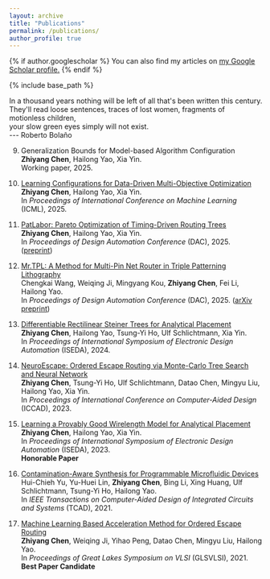 ```yaml
---
layout: archive
title: "Publications"
permalink: /publications/
author_profile: true
---
```


{% if author.googlescholar %}
  You can also find my articles on <u><a href="{{author.googlescholar}}">my Google Scholar profile</a>.</u>
{% endif %}

{% include base_path %}

In a thousand years nothing will be left of all that's been written this century.  
They'll read loose sentences, traces of lost women, fragments of motionless children,  
your slow green eyes simply will not exist.  
--- Roberto Bolaño

9. Generalization Bounds for Model-based Algorithm Configuration  
**Zhiyang Chen**, Hailong Yao, Xia Yin.  
Working paper, 2025.

8. [Learning Configurations for Data-Driven Multi-Objective Optimization](https://openreview.net/pdf?id=1fUJk8viuw)  
**Zhiyang Chen**, Hailong Yao, Xia Yin.  
In *Proceedings of International Conference on Machine Learning* (ICML), 2025.

7. [PatLabor: Pareto Optimization of Timing-Driven Routing Trees](https://ieeexplore.ieee.org/document/11133098)  
**Zhiyang Chen**, Hailong Yao, Xia Yin.  
In *Proceedings of Design Automation Conference* (DAC), 2025. ([preprint](https://chen-zhi-yang.github.io/files/Pareto_Optimization_of_Timing_Driven_Routing_Trees.pdf))

6. [Mr.TPL: A Method for Multi-Pin Net Router in Triple Patterning Lithography](https://ieeexplore.ieee.org/document/11132965)  
Chengkai Wang, Weiqing Ji, Mingyang Kou, **Zhiyang Chen**, Fei Li, Hailong Yao.  
In *Proceedings of Design Automation Conference* (DAC), 2025. ([arXiv preprint](https://arxiv.org/abs/2412.02703))  

5. [Differentiable Rectilinear Steiner Trees for Analytical Placement](https://ieeexplore.ieee.org/document/10617497)  
**Zhiyang Chen**, Hailong Yao, Tsung-Yi Ho, Ulf Schlichtmann, Xia Yin.  
In *Proceedings of International Symposium of Electronic Design Automation* (ISEDA), 2024.

4. [NeuroEscape: Ordered Escape Routing via Monte-Carlo Tree Search and Neural Network](https://ieeexplore.ieee.org/abstract/document/10323718)  
**Zhiyang Chen**, Tsung-Yi Ho, Ulf Schlichtmann, Datao Chen, Mingyu Liu, Hailong Yao, Xia Yin.  
In *Proceedings of International Conference on Computer-Aided Design* (ICCAD), 2023.

3. [Learning a Provably Good Wirelength Model for Analytical Placement](https://ieeexplore.ieee.org/document/10218451)  
**Zhiyang Chen**, Hailong Yao, Xia Yin.  
In *Proceedings of International Symposium of Electronic Design Automation* (ISEDA), 2023.  
**Honorable Paper**

2. [Contamination-Aware Synthesis for Programmable Microfluidic Devices](https://ieeexplore.ieee.org/document/9647006)  
Hui-Chieh Yu, Yu-Huei Lin, **Zhiyang Chen**, Bing Li, Xing Huang, Ulf Schlichtmann, Tsung-Yi Ho, Hailong Yao.  
In *IEEE Transactions on Computer-Aided Design of Integrated Circuits and Systems* (TCAD), 2021.

1. [Machine Learning Based Acceleration Method for Ordered Escape Routing](https://dl.acm.org/doi/10.1145/3453688.3461483)  
**Zhiyang Chen**, Weiqing Ji, Yihao Peng, Datao Chen, Mingyu Liu, Hailong Yao.  
In *Proceedings of Great Lakes Symposium on VLSI* (GLSVLSI), 2021.  
**Best Paper Candidate**
